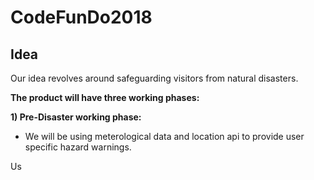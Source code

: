 # CodeFunDo2018

## Idea

Our idea revolves around safeguarding visitors from natural disasters.

**The product will have three working phases:**

**1) Pre-Disaster working phase:**

* We will be using meterological data and location api to provide user specific hazard warnings. 

Us
  

